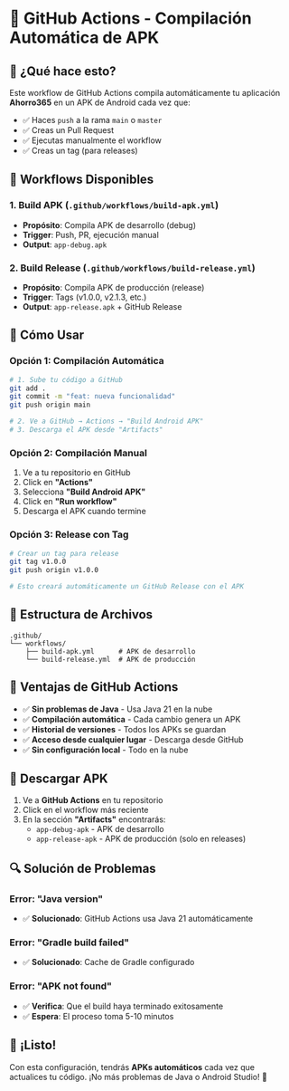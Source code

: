 # 🚀 GitHub Actions - Compilación Automática de APK

## 📱 ¿Qué hace esto?

Este workflow de GitHub Actions compila automáticamente tu aplicación **Ahorro365** en un APK de Android cada vez que:

- ✅ Haces `push` a la rama `main` o `master`
- ✅ Creas un Pull Request
- ✅ Ejecutas manualmente el workflow
- ✅ Creas un tag (para releases)

## 🔧 Workflows Disponibles

### 1. **Build APK** (`.github/workflows/build-apk.yml`)
- **Propósito**: Compila APK de desarrollo (debug)
- **Trigger**: Push, PR, ejecución manual
- **Output**: `app-debug.apk`

### 2. **Build Release** (`.github/workflows/build-release.yml`)
- **Propósito**: Compila APK de producción (release)
- **Trigger**: Tags (v1.0.0, v2.1.3, etc.)
- **Output**: `app-release.apk` + GitHub Release

## 🚀 Cómo Usar

### **Opción 1: Compilación Automática**
```bash
# 1. Sube tu código a GitHub
git add .
git commit -m "feat: nueva funcionalidad"
git push origin main

# 2. Ve a GitHub → Actions → "Build Android APK"
# 3. Descarga el APK desde "Artifacts"
```

### **Opción 2: Compilación Manual**
1. Ve a tu repositorio en GitHub
2. Click en **"Actions"**
3. Selecciona **"Build Android APK"**
4. Click en **"Run workflow"**
5. Descarga el APK cuando termine

### **Opción 3: Release con Tag**
```bash
# Crear un tag para release
git tag v1.0.0
git push origin v1.0.0

# Esto creará automáticamente un GitHub Release con el APK
```

## 📁 Estructura de Archivos

```
.github/
└── workflows/
    ├── build-apk.yml      # APK de desarrollo
    └── build-release.yml  # APK de producción
```

## 🎯 Ventajas de GitHub Actions

- ✅ **Sin problemas de Java** - Usa Java 21 en la nube
- ✅ **Compilación automática** - Cada cambio genera un APK
- ✅ **Historial de versiones** - Todos los APKs se guardan
- ✅ **Acceso desde cualquier lugar** - Descarga desde GitHub
- ✅ **Sin configuración local** - Todo en la nube

## 📱 Descargar APK

1. Ve a **GitHub Actions** en tu repositorio
2. Click en el workflow más reciente
3. En la sección **"Artifacts"** encontrarás:
   - `app-debug-apk` - APK de desarrollo
   - `app-release-apk` - APK de producción (solo en releases)

## 🔍 Solución de Problemas

### **Error: "Java version"**
- ✅ **Solucionado**: GitHub Actions usa Java 21 automáticamente

### **Error: "Gradle build failed"**
- ✅ **Solucionado**: Cache de Gradle configurado

### **Error: "APK not found"**
- ✅ **Verifica**: Que el build haya terminado exitosamente
- ✅ **Espera**: El proceso toma 5-10 minutos

## 🎉 ¡Listo!

Con esta configuración, tendrás **APKs automáticos** cada vez que actualices tu código. ¡No más problemas de Java o Android Studio! 🚀
